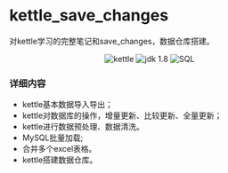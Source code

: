 # kettle_save_changes
对kettle学习的完整笔记和save_changes，数据仓库搭建。



<p align="center">
   <img alt="kettle" src="https://img.shields.io/badge/kettle-green.svg?style=plastic">
  <img alt="jdk 1.8" src="https://img.shields.io/badge/jdk-1.8-green.svg?style=plastic">
  <img alt="SQL" src="https://img.shields.io/badge/SQL-green.svg?style=plastic">
</p>


### 详细内容
- kettle基本数据导入导出；
- kettle对数据库的操作，增量更新、比较更新、全量更新；
- kettle进行数据预处理、数据清洗。
- MySQL批量加载;
- 合并多个excel表格。
- kettle搭建数据仓库。




